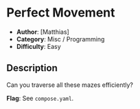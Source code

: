 # Perfect Movement
- **Author**: [Matthias]
- **Category**: Misc / Programming
- **Difficulty**: Easy
## Description
Can you traverse all these mazes efficiently?

**Flag**: See `compose.yaml`.